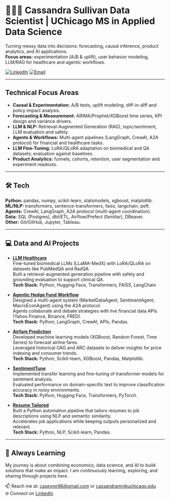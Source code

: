 # 👩🏻‍💻 Cassandra Sullivan Data Scientist | UChicago MS in Applied Data Science

Turning messy data into decisions: forecasting, causal inference, product analytics, and AI applications.  
**Focus areas:** experimentation (A/B & uplift), user behavior modeling, LLM/RAG for healthcare and agentic workflows.

[![LinkedIn](https://img.shields.io/badge/LinkedIn-cassandra--msullivan-0A66C2?logo=linkedin)](https://www.linkedin.com/in/cassandra-msullivan/)
[![Email](https://img.shields.io/badge/Email-caseymr96@gmail.com-EA4335?logo=gmail)](mailto:caseymr96@gmail.com)

---

## Technical Focus Areas
- **Causal & Experimentation:** A/B tests, uplift modeling, diff-in-diff and policy impact analysis.
- **Forecasting & Measurement:** ARIMA/Prophet/XGBoost time series, KPI design and variance drivers.
- **LLM & NLP:** Retrieval-Augmented Generation (RAG), topic/sentiment, LLM evaluation and safety.  
- **Agents & Workflows:** Multi-agent pipelines (LangGraph, CrewAI, A2A protocol) for financial and healthcare tasks.  
- **LLM Fine-Tuning:** LoRA/QLoRA adaptation on biomedical and QA datasets; evaluation against baselines.  
- **Product Analytics:** funnels, cohorts, retention, user segmentation and experiment readouts.  

---

## 🛠 Tech
**Python:** pandas, numpy, scikit-learn, statsmodels, xgboost, matplotlib.  
**ML/NLP:** transformers, sentence-transformers, faiss, langchain, peft.  
**Agents:** CrewAI, LangGraph, A2A protocol (multi-agent coordination).  
**Data:** SQL (Postgres), dbt/ETL, Airflow/Prefect (familiar), DBeaver.  
**Other:** Git/GitHub, Jupyter, Tableau.

---

## 💻 Data and AI Projects  

- **[LLM Healthcare](https://github.com/CassandraMaldonado/LLM_Healthcare)**  
  Fine-tuned biomedical LLMs (LLaMA-MedX) with LoRA/QLoRA on datasets like PubMedQA and RadQA.  
  Built a retrieval-augmented generation pipeline with safety and grounding evaluation to support clinical QA.  
  **Tech Stack:** Python, Hugging Face, Transformers, FAISS, LangChain  

- **[Agentic Hedge Fund Workflow](https://github.com/CassandraMaldonado/a2a_multiagent_hedge_fund)**  
  Designed a multi-agent system (MarketDataAgent, SentimentAgent, MacroEconAgent) using the A2A protocol.  
  Agents collaborate and debate strategies with live financial data APIs (Yahoo Finance, Binance, FRED).  
  **Tech Stack:** Python, LangGraph, CrewAI, APIs, Pandas.

- **[Airfare Prediction](https://github.com/CassandraMaldonado/AirFare_Prediction)**  
  Developed machine learning models (XGBoost, Random Forest, Time Series) to forecast airline fares.  
  Leveraged historical OAG and ARC datasets to deliver insights for price indexing and consumer trends.  
  **Tech Stack:** Python, Scikit-learn, XGBoost, Pandas, Matplotlib.  

- **[SentimentTune](https://github.com/CassandraMaldonado/SentimentTune)**  
  Implemented transfer learning and fine-tuning of transformer models for sentiment analysis.  
  Evaluated performance on domain-specific text to improve classification accuracy in noisy environments.  
  **Tech Stack:** Python, Hugging Face, Transformers, PyTorch.  

- **[Resume Tailored](https://github.com/CassandraMaldonado/Resume_tailored)**  
  Built a Python automation pipeline that tailors resumes to job descriptions using NLP and semantic similarity.  
  Accelerates job applications while keeping outputs personalized and relevant.  
  **Tech Stack:** Python, NLP, Scikit-learn, Pandas.  

---

## 🤝 Always Learning  
My journey is about combining economics, data science, and AI to build solutions that make an impact. I am continuously learning, exploring, and sharing through projects here.  

📫 Reach me at: caseymr96@gmail.com or cassandramr@uchicago.edu  
🌐 Connect on [LinkedIn](https://www.linkedin.com/in/cassandra-msullivan)  
